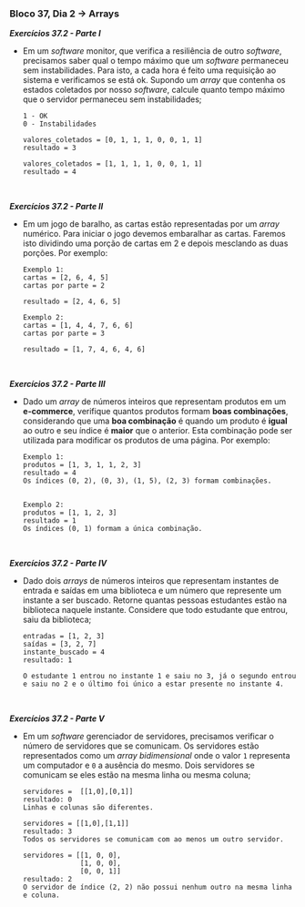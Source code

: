 ### Bloco 37, Dia 2 -> Arrays

_**Exercícios 37.2 - Parte I**_

 - Em um _software_ monitor, que verifica a resiliência de outro _software_, precisamos saber qual o tempo máximo que um _software_ permaneceu sem instabilidades. Para isto, a cada hora é feito uma requisição ao sistema e verificamos se está ok. Supondo um _array_ que contenha os estados coletados por nosso _software_, calcule quanto tempo máximo que o servidor permaneceu sem instabilidades;

    ```
    1 - OK
    0 - Instabilidades

    valores_coletados = [0, 1, 1, 1, 0, 0, 1, 1]
    resultado = 3

    valores_coletados = [1, 1, 1, 1, 0, 0, 1, 1]
    resultado = 4
    ```

<br>

_**Exercícios 37.2 - Parte II**_

 - Em um jogo de baralho, as cartas estão representadas por um _array_ numérico. Para iniciar o jogo devemos embaralhar as cartas. Faremos isto dividindo uma porção de cartas em 2 e depois mesclando as duas porções. Por exemplo:

    ```
    Exemplo 1:
    cartas = [2, 6, 4, 5]
    cartas por parte = 2

    resultado = [2, 4, 6, 5]

    Exemplo 2:
    cartas = [1, 4, 4, 7, 6, 6]
    cartas por parte = 3

    resultado = [1, 7, 4, 6, 4, 6]
    ```

<br>

_**Exercícios 37.2 - Parte III**_

 - Dado um _array_ de números inteiros que representam produtos em um **e-commerce**, verifique quantos produtos formam **boas combinações**, considerando que uma **boa combinação** é quando um produto é **igual** ao outro e seu índice é **maior** que o anterior. Esta combinação pode ser utilizada para modificar os produtos de uma página. Por exemplo:

    ```
    Exemplo 1:
    produtos = [1, 3, 1, 1, 2, 3]
    resultado = 4
    Os índices (0, 2), (0, 3), (1, 5), (2, 3) formam combinações.


    Exemplo 2:
    produtos = [1, 1, 2, 3]
    resultado = 1
    Os índices (0, 1) formam a única combinação.
    ```

<br>

_**Exercícios 37.2 - Parte IV**_

 - Dado dois _arrays_ de números inteiros que representam instantes de entrada e saídas em uma biblioteca e um número que represente um instante a ser buscado. Retorne quantas pessoas estudantes estão na biblioteca naquele instante. Considere que todo estudante que entrou, saiu da biblioteca;

    ```
    entradas = [1, 2, 3]
    saídas = [3, 2, 7]
    instante_buscado = 4
    resultado: 1

    O estudante 1 entrou no instante 1 e saiu no 3, já o segundo entrou
    e saiu no 2 e o último foi único a estar presente no instante 4.
    ```

<br>

_**Exercícios 37.2 - Parte V**_

 - Em um _software_ gerenciador de servidores, precisamos verificar o número de servidores que se comunicam. Os servidores estão representados como um _array bidimensional_ onde o valor `1` representa um computador e `0` a ausência do mesmo. Dois servidores se comunicam se eles estão na mesma linha ou mesma coluna;

    ```
    servidores =  [[1,0],[0,1]]
    resultado: 0
    Linhas e colunas são diferentes.

    servidores = [[1,0],[1,1]]
    resultado: 3
    Todos os servidores se comunicam com ao menos um outro servidor.

    servidores = [[1, 0, 0],
                  [1, 0, 0],
                  [0, 0, 1]]
    resultado: 2
    O servidor de índice (2, 2) não possui nenhum outro na mesma linha e coluna.
    ```
